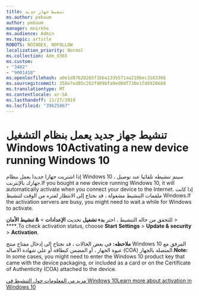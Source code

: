 ```yaml
---
title: تنشيط جهاز جديد
ms.author: pebaum
author: pebaum
manager: mnirkhe
ms.audience: Admin
ms.topic: article
ROBOTS: NOINDEX, NOFOLLOW
localization_priority: Normal
ms.collection: Adm_O365
ms.custom:
- "3402"
- "9001418"
ms.openlocfilehash: a0e1d87620265f1bba133b571aa218bec3163366
ms.sourcegitcommit: 358e7ed05c262f909bfa9ed0df730e1fd89266b8
ms.translationtype: MT
ms.contentlocale: ar-SA
ms.lasthandoff: 11/27/2019
ms.locfileid: "39625867"
---
```

# <a name="activating-a-new-device-running-windows-10"></a><span data-ttu-id="0f7ff-102">تنشيط جهاز جديد يعمل بنظام التشغيل Windows 10</span><span class="sxs-lookup"><span data-stu-id="0f7ff-102">Activating a new device running Windows 10</span></span>

<span data-ttu-id="0f7ff-103">إذا اشتريت جهازا جديدا يعمل بنظام Windows 10 ، سيتم تنشيطه تلقائيا عند توصيل جهازك بالإنترنت.</span><span class="sxs-lookup"><span data-stu-id="0f7ff-103">If you bought a new device running Windows 10, it will automatically activate when you connect your device to the Internet.</span></span> <span data-ttu-id="0f7ff-104">إذا كانت ملقمات التنشيط مشغولة ، قد تحتاج إلى الانتظار لفتره من الوقت لتنشيط Windows.</span><span class="sxs-lookup"><span data-stu-id="0f7ff-104">If the activation servers are busy, you might need to wait a while for Windows to activate.</span></span>

<span data-ttu-id="0f7ff-105">للتحقق من حاله التنشيط ، اختر **بدء تشغيل** تحديث **الإعدادات** > **& تنشيط الأمان** > \*\*\*\*.</span><span class="sxs-lookup"><span data-stu-id="0f7ff-105">To check activation status, choose **Start** **Settings** > **Update & security** > **Activation**.</span></span>

<span data-ttu-id="0f7ff-106">**ملاحظه:** في بعض الحالات ، قد تحتاج إلى إدخال مفتاح منتج Windows 10 المرفق مع عبوة الجهاز ، أو المضمن كبطاقة أو علي شهادة الاصاله (COA) المتصلة بالجهاز.</span><span class="sxs-lookup"><span data-stu-id="0f7ff-106">**Note:** In some cases, you might need to enter the Windows 10 product key that came with the device packaging, or included as a card or on the Certificate of Authenticity (COA) attached to the device.</span></span>

[<span data-ttu-id="0f7ff-107">مزيد من المعلومات حول التنشيط في Windows 10</span><span class="sxs-lookup"><span data-stu-id="0f7ff-107">Learn more about activation in Windows 10</span></span>](https://support.microsoft.com/help/12440)